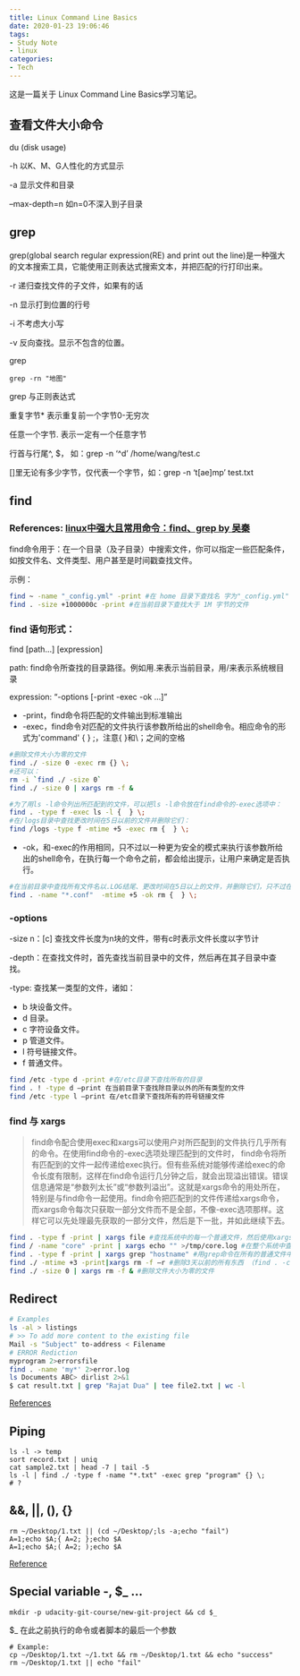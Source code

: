 ```yaml
---
title: Linux Command Line Basics
date: 2020-01-23 19:06:46
tags:
- Study Note
- linux
categories:
- Tech
---
```


这是一篇关于 Linux Command Line Basics学习笔记。
<!--more-->

## 查看文件大小命令
du (disk usage)

-h 以K、M、G人性化的方式显示

-a 显示文件和目录

–max-depth=n 如n=0不深入到子目录

## grep
grep(global search regular expression(RE) and print out the line)是一种强大的文本搜索工具，它能使用正则表达式搜索文本，并把匹配的行打印出来。

-r 递归查找文件的子文件，如果有的话

-n 显示打到位置的行号

-i 不考虑大小写

-v 反向查找。显示不包含的位置。

grep
```
grep -rn "地图" 
```

grep 与正则表达式

重复字节\* 表示重复前一个字节0-无穷次

任意一个字节. 表示一定有一个任意字节

行首与行尾^, $， 如：grep -n ‘^d’ /home/wang/test.c

[]里无论有多少字节，仅代表一个字节，如：grep -n ‘t[ae]mp’ test.txt

## find
### References: [linux中强大且常用命令：find、grep by 吴秦](https://www.cnblogs.com/skynet/archive/2010/12/25/1916873.html)

find命令用于：在一个目录（及子目录）中搜索文件，你可以指定一些匹配条件，如按文件名、文件类型、用户甚至是时间戳查找文件。

示例：
```bash
find ~ -name "_config.yml" -print #在 home 目录下查找名 字为"_config.yml" 的文件
find . -size +1000000c -print #在当前目录下查找大于 1M 字节的文件
```
### find 语句形式：

find [path...] [expression]

path: find命令所查找的目录路径。例如用.来表示当前目录，用/来表示系统根目录

expression: “-options [-print -exec -ok ...]”
 
- -print，find命令将匹配的文件输出到标准输出
- -exec，find命令对匹配的文件执行该参数所给出的shell命令。相应命令的形式为'command' {  } \;，注意{   }和\；之间的空格

```bash
#删除文件大小为零的文件
find ./ -size 0 -exec rm {} \;  
#还可以：
rm -i `find ./ -size 0`  
find ./ -size 0 | xargs rm -f &

#为了用ls -l命令列出所匹配到的文件，可以把ls -l命令放在find命令的-exec选项中：
find . -type f -exec ls -l {  } \;
#在/logs目录中查找更改时间在5日以前的文件并删除它们：
find /logs -type f -mtime +5 -exec rm {  } \;
```
- -ok，和-exec的作用相同，只不过以一种更为安全的模式来执行该参数所给出的shell命令，在执行每一个命令之前，都会给出提示，让用户来确定是否执行。
```bash
#在当前目录中查找所有文件名以.LOG结尾、更改时间在5日以上的文件，并删除它们，只不过在删除之前先给出提示.
find . -name "*.conf"  -mtime +5 -ok rm {  } \;
```
### -options 
-size n：[c] 查找文件长度为n块的文件，带有c时表示文件长度以字节计

-depth：在查找文件时，首先查找当前目录中的文件，然后再在其子目录中查找。

-type: 查找某一类型的文件，诸如：
- b 块设备文件。
- d 目录。
- c 字符设备文件。
- p 管道文件。
- l 符号链接文件。
- f 普通文件。

```bash
find /etc -type d -print #在/etc目录下查找所有的目录
find . ! -type d –print 在当前目录下查找除目录以外的所有类型的文件
find /etc -type l –print 在/etc目录下查找所有的符号链接文件
```
### find 与 xargs
>find命令配合使用exec和xargs可以使用户对所匹配到的文件执行几乎所有的命令。在使用find命令的-exec选项处理匹配到的文件时， find命令将所有匹配到的文件一起传递给exec执行。但有些系统对能够传递给exec的命令长度有限制，这样在find命令运行几分钟之后，就会出现溢出错误。错误信息通常是“参数列太长”或“参数列溢出”。这就是xargs命令的用处所在，特别是与find命令一起使用。find命令把匹配到的文件传递给xargs命令，而xargs命令每次只获取一部分文件而不是全部，不像-exec选项那样。这样它可以先处理最先获取的一部分文件，然后是下一批，并如此继续下去。

```bash
find . -type f -print | xargs file #查找系统中的每一个普通文件，然后使用xargs命令来测试它们分别属于哪类文件
find / -name "core" -print | xargs echo "" >/tmp/core.log #在整个系统中查找内存信息转储文件(core dump) ，然后把结果保存到/tmp/core.log 文件中：
find . -type f -print | xargs grep "hostname" #用grep命令在所有的普通文件中搜索hostname这个词
find ./ -mtime +3 -print|xargs rm -f –r #删除3天以前的所有东西 （find . -ctime +3 -exec rm -rf {} \;）
find ./ -size 0 | xargs rm -f & #删除文件大小为零的文件
```

## Redirect

```bash
# Examples
ls -al > listings
# >> To add more content to the existing file
Mail -s "Subject" to-address < Filename
# ERROR Rediction
myprogram 2>errorsfile
find . -name 'my*' 2>error.log
ls Documents ABC> dirlist 2>&1
$ cat result.txt | grep "Rajat Dua" | tee file2.txt | wc -l
```
[References](https://www.guru99.com/linux-redirection.html)

## Piping
```
ls -l -> temp
sort record.txt | uniq 
cat sample2.txt | head -7 | tail -5
ls -l | find ./ -type f -name "*.txt" -exec grep "program" {} \;
# ?
```

##  &&, ||, (), {}
```
rm ~/Desktop/1.txt || (cd ~/Desktop/;ls -a;echo "fail")
A=1;echo $A;{ A=2; };echo $A 
A=1;echo $A;( A=2; );echo $A 
```

[Reference](https://blog.51cto.com/151wqooo/1174066)

## Special variable -, $\_ …
```
mkdir -p udacity-git-course/new-git-project && cd $_
```
$\_  在此之前执行的命令或者脚本的最后一个参数
```
# Example: 
cp ~/Desktop/1.txt ~/1.txt && rm ~/Desktop/1.txt && echo "success"
rm ~/Desktop/1.txt || echo "fail"
```

